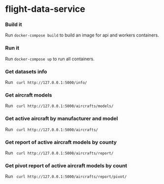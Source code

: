 # flight-data-service

### Build it
Run `docker-compose build` to build an image for api and workers containers.

### Run it
Run `docker-compose up` to run all containers.

### Get datasets info
Run ` curl http://127.0.0.1:5000/info/`

### Get aircraft models
Run ` curl http://127.0.0.1:5000/aircrafts/models/`

### Get active aircraft by manufacturer and model
Run ` curl http://127.0.0.1:5000/aircrafts/`

### Get report of active aircraft models by county
Run ` curl http://127.0.0.1:5000/aircrafts/report/`

### Get pivot report of active aircraft models by count
Run ` curl http://127.0.0.1:5000/aircrafts/report/pivot/`
